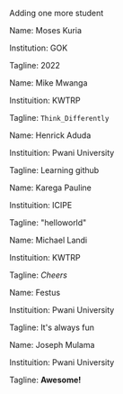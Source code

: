 Adding one more student

Name: Moses Kuria

Institution: GOK

Tagline: 2022


Name: Mike Mwanga

Instituition: KWTRP

Tagline: `Think_Differently`

Name: Henrick Aduda

Instituition: Pwani University

Tagline: Learning github


Name: Karega Pauline

Instituition: ICIPE

Tagline: "helloworld"

Name: Michael Landi 

Instituition: KWTRP

Tagline: *Cheers*

Name: Festus 

Instituition: Pwani University

Tagline: It's always fun

Name: Joseph Mulama 

Instituition: Pwani University 

Tagline: **Awesome!**

